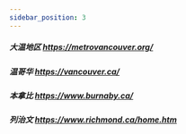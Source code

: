 ```yaml
---
sidebar_position: 3
---
```

##### 大温地区 https://metrovancouver.org/  
##### 温哥华 https://vancouver.ca/  
##### 本拿比 https://www.burnaby.ca/  
##### 列治文 https://www.richmond.ca/home.htm
